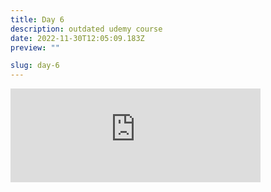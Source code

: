 ```yaml
---
title: Day 6
description: outdated udemy course
date: 2022-11-30T12:05:09.183Z
preview: ""

slug: day-6
---
```

<iframe src="https://mastodontech.de/@larnius/109433688151153051/embed" class="mastodon-embed" style="max-width: 100%; border: 0" width="400" allowfullscreen="allowfullscreen"></iframe><script src="https://mastodontech.de/embed.js" async="async"></script>